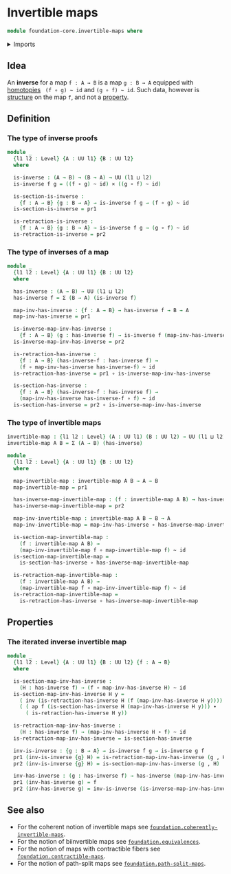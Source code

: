 # Invertible maps

```agda
module foundation-core.invertible-maps where

```

<details><summary>Imports</summary>

```agda
open import foundation.dependent-pair-types
open import foundation.universe-levels

open import foundation.action-on-identifications-functions
open import foundation-core.cartesian-product-types
open import foundation-core.function-types
open import foundation-core.homotopies
open import foundation-core.identity-types
```

</details>

## Idea

An **inverse** for a map `f : A → B` is a map `g : B → A` equipped with
[homotopies](foundation-core.homotopies.md) ` (f ∘ g) ~ id` and `(g ∘ f) ~ id`.
Such data, however is [structure](foundation.structure.md) on the map `f`, and
not a [property](foundation-core.propositions.md).

## Definition

### The type of inverse proofs

```agda
module _
  {l1 l2 : Level} {A : UU l1} {B : UU l2}
  where

  is-inverse : (A → B) → (B → A) → UU (l1 ⊔ l2)
  is-inverse f g = ((f ∘ g) ~ id) × ((g ∘ f) ~ id)

  is-section-is-inverse :
    {f : A → B} {g : B → A} → is-inverse f g → (f ∘ g) ~ id
  is-section-is-inverse = pr1

  is-retraction-is-inverse :
    {f : A → B} {g : B → A} → is-inverse f g → (g ∘ f) ~ id
  is-retraction-is-inverse = pr2
```

### The type of inverses of a map

```agda
module _
  {l1 l2 : Level} {A : UU l1} {B : UU l2}
  where

  has-inverse : (A → B) → UU (l1 ⊔ l2)
  has-inverse f = Σ (B → A) (is-inverse f)

  map-inv-has-inverse : {f : A → B} → has-inverse f → B → A
  map-inv-has-inverse = pr1

  is-inverse-map-inv-has-inverse :
    {f : A → B} (g : has-inverse f) → is-inverse f (map-inv-has-inverse g)
  is-inverse-map-inv-has-inverse = pr2

  is-retraction-has-inverse :
    {f : A → B} (has-inverse-f : has-inverse f) →
    (f ∘ map-inv-has-inverse has-inverse-f) ~ id
  is-retraction-has-inverse = pr1 ∘ is-inverse-map-inv-has-inverse

  is-section-has-inverse :
    {f : A → B} (has-inverse-f : has-inverse f) →
    (map-inv-has-inverse has-inverse-f ∘ f) ~ id
  is-section-has-inverse = pr2 ∘ is-inverse-map-inv-has-inverse
```

### The type of invertible maps

```agda
invertible-map : {l1 l2 : Level} (A : UU l1) (B : UU l2) → UU (l1 ⊔ l2)
invertible-map A B = Σ (A → B) (has-inverse)

module _
  {l1 l2 : Level} {A : UU l1} {B : UU l2}
  where

  map-invertible-map : invertible-map A B → A → B
  map-invertible-map = pr1

  has-inverse-map-invertible-map : (f : invertible-map A B) → has-inverse (map-invertible-map f)
  has-inverse-map-invertible-map = pr2

  map-inv-invertible-map : invertible-map A B → B → A
  map-inv-invertible-map = map-inv-has-inverse ∘ has-inverse-map-invertible-map

  is-section-map-invertible-map :
    (f : invertible-map A B) →
    (map-inv-invertible-map f ∘ map-invertible-map f) ~ id
  is-section-map-invertible-map =
    is-section-has-inverse ∘ has-inverse-map-invertible-map

  is-retraction-map-invertible-map :
    (f : invertible-map A B) →
    (map-invertible-map f ∘ map-inv-invertible-map f) ~ id
  is-retraction-map-invertible-map =
    is-retraction-has-inverse ∘ has-inverse-map-invertible-map
```

## Properties

### The iterated inverse invertible map

```agda
module _
  {l1 l2 : Level} {A : UU l1} {B : UU l2} {f : A → B}
  where

  is-section-map-inv-has-inverse :
    (H : has-inverse f) → (f ∘ map-inv-has-inverse H) ~ id
  is-section-map-inv-has-inverse H y =
    ( inv (is-retraction-has-inverse H (f (map-inv-has-inverse H y)))) ∙
    ( ( ap f (is-section-has-inverse H (map-inv-has-inverse H y))) ∙
      ( is-retraction-has-inverse H y))

  is-retraction-map-inv-has-inverse :
    (H : has-inverse f) → (map-inv-has-inverse H ∘ f) ~ id
  is-retraction-map-inv-has-inverse = is-section-has-inverse

  inv-is-inverse : {g : B → A} → is-inverse f g → is-inverse g f
  pr1 (inv-is-inverse {g} H) = is-retraction-map-inv-has-inverse (g , H)
  pr2 (inv-is-inverse {g} H) = is-section-map-inv-has-inverse (g , H)

  inv-has-inverse : (g : has-inverse f) → has-inverse (map-inv-has-inverse g)
  pr1 (inv-has-inverse g) = f
  pr2 (inv-has-inverse g) = inv-is-inverse (is-inverse-map-inv-has-inverse g)
```

## See also

- For the coherent notion of invertible maps see
  [`foundation.coherently-invertible-maps`](foundation.coherently-invertible-maps.md).
- For the notion of biinvertible maps see
  [`foundation.equivalences`](foundation.equivalences.md).
- For the notion of maps with contractible fibers see
  [`foundation.contractible-maps`](foundation.contractible-maps.md).
- For the notion of path-split maps see
  [`foundation.path-split-maps`](foundation.path-split-maps.md).
